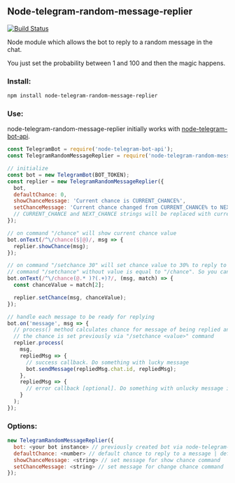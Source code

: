 ## Node-telegram-random-message-replier

[![Build Status](https://travis-ci.org/maratfakhreev/node-telegram-random-message-replier.svg?branch=master)](https://travis-ci.org/maratfakhreev/node-telegram-random-message-replier)

Node module which allows the bot to reply to a random message in the chat.

You just set the probability between 1 and 100 and then the magic happens.

### Install:

```bash
npm install node-telegram-random-message-replier
```

### Use:

node-telegram-random-message-replier initially works with [node-telegram-bot-api](https://github.com/yagop/node-telegram-bot-api).

```javascript
const TelegramBot = require('node-telegram-bot-api');
const TelegramRandomMessageReplier = require('node-telegram-random-message-replier');

// initialize
const bot = new TelegramBot(BOT_TOKEN);
const replier = new TelegramRandomMessageReplier({
  bot,
  defaultChance: 0,
  showChanceMessage: 'Current chance is CURRENT_CHANCE%',
  setChanceMessage: 'Current chance changed from CURRENT_CHANCE% to NEXT_CHANCE%'
  // CURRENT_CHANCE and NEXT_CHANCE strings will be replaced with currentChance and nextChance values
});

// on command "/chance" will show current chance value
bot.onText(/^\/chance($|@)/, msg => {
  replier.showChance(msg);
});

// on command "/setchance 30" will set chance value to 30% to reply to the message
// command "/setchance" without value is equal to "/chance". So you can use only one command in your bot
bot.onText(/^\/chance(@.* )?(.+)?/, (msg, match) => {
  const chanceValue = match[2];

  replier.setChance(msg, chanceValue);
});

// handle each message to be ready for replying
bot.on('message', msg => {
  // process() method calculates chance for message of being replied and calls one of the callbacks
  // the chance is set previously via "/setchance <value>" command
  replier.process(
    msg,
    repliedMsg => {
      // success callback. Do something with lucky message
      bot.sendMessage(repliedMsg.chat.id, repliedMsg);
    },
    repliedMsg => {
      // error callback [optional]. Do something with unlucky message if you want
    }
  );
});
```

### Options:

```javascript
new TelegramRandomMessageReplier({
  bot: <your bot instance> // previously created bot via node-telegram-bot-api
  defaultChance: <number> // default chance to reply to a message | default: 0
  showChanceMessage: <string> // set message for show chance command
  setChanceMessage: <string> // set message for change chance command
});
```
